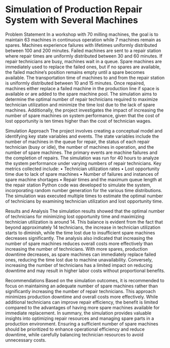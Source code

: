 # Simulation of Production Repair System with Several Machines

Problem Statement
In a workshop with 70 milling machines, the goal is to maintain 63 machines in continuous operation while 7 machines remain as spares. Machines experience failures with lifetimes uniformly distributed between 100 and 200 minutes. Failed machines are sent to a repair station where repair times are uniformly distributed between 30 and 60 minutes. If repair technicians are busy, machines wait in a queue. Spare machines are immediately used to replace the failed ones, but if no spares are available, the failed machine’s position remains empty until a spare becomes available. The transportation time of machines to and from the repair station is uniformly distributed between 10 and 15 minutes. Once repaired, machines either replace a failed machine in the production line if space is available or are added to the spare machine pool.
The simulation aims to determine the optimal number of repair technicians required to maximize technician utilization and minimize the time lost due to the lack of spare machines. Additionally, the project investigates the impact of increasing the number of spare machines on system performance, given that the cost of lost opportunity is ten times higher than the cost of technician wages.

Simulation Approach
The project involves creating a conceptual model and identifying key state variables and events. The state variables include the number of machines in the queue for repair, the status of each repair technician (busy or idle), the number of machines in operation, and the number of spare machines. The primary events are machine failures and the completion of repairs.
The simulation was run for 40 hours to analyze the system performance under varying numbers of repair technicians. Key metrics collected include:
•	Technician utilization rates
•	Lost opportunity time due to lack of spare machines
•	Number of failures and instances of spare machine shortages
•	Repair times and the maximum queue length at the repair station
Python code was developed to simulate the system, incorporating random number generation for the various time distributions. The simulation was executed multiple times to estimate the optimal number of technicians by examining technician utilization and lost opportunity time.

Results and Analysis
The simulation results showed that the optimal number of technicians for minimizing lost opportunity time and maximizing technician utilization is around 14. This balance is evident from the fact that beyond approximately 14 technicians, the increase in technician utilization starts to diminish, while the time lost due to insufficient spare machines decreases significantly.
The analysis also indicated that increasing the number of spare machines reduces overall costs more effectively than increasing the number of technicians. With more spares, production downtime decreases, as spare machines can immediately replace failed ones, reducing the time lost due to machine unavailability. Conversely, increasing the number of technicians has a limited impact on reducing downtime and may result in higher labor costs without proportional benefits.

Recommendations
Based on the simulation outcomes, it is recommended to focus on maintaining an adequate number of spare machines rather than significantly increasing the number of repair technicians. This approach minimizes production downtime and overall costs more effectively. While additional technicians can improve repair efficiency, the benefit is limited compared to the advantages of having more spare machines available for immediate replacement.
In summary, the simulation provides valuable insights into optimizing repair resources and managing spare parts in a production environment. Ensuring a sufficient number of spare machines should be prioritized to enhance operational efficiency and reduce downtime, while carefully balancing technician resources to avoid unnecessary costs.
